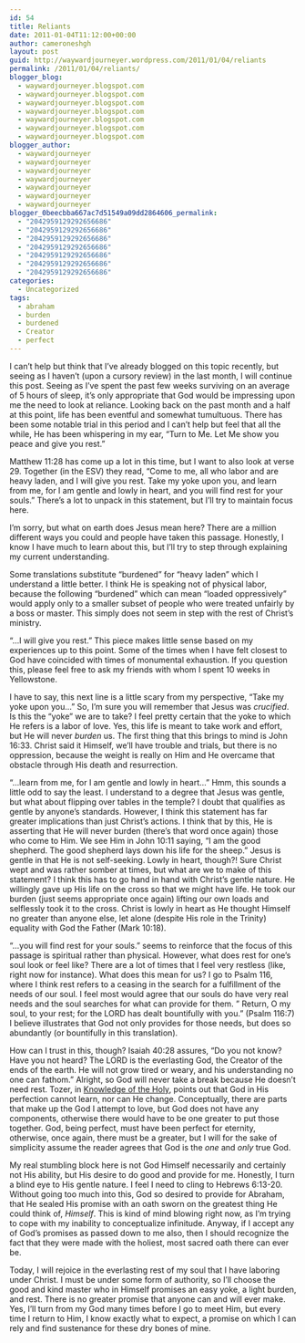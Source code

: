 ```yaml
---
id: 54
title: Reliants
date: 2011-01-04T11:12:00+00:00
author: cameroneshgh
layout: post
guid: http://waywardjourneyer.wordpress.com/2011/01/04/reliants
permalink: /2011/01/04/reliants/
blogger_blog:
  - waywardjourneyer.blogspot.com
  - waywardjourneyer.blogspot.com
  - waywardjourneyer.blogspot.com
  - waywardjourneyer.blogspot.com
  - waywardjourneyer.blogspot.com
  - waywardjourneyer.blogspot.com
  - waywardjourneyer.blogspot.com
blogger_author:
  - waywardjourneyer
  - waywardjourneyer
  - waywardjourneyer
  - waywardjourneyer
  - waywardjourneyer
  - waywardjourneyer
  - waywardjourneyer
blogger_0beecbba667ac7d51549a09dd2864606_permalink:
  - "2042959129292656686"
  - "2042959129292656686"
  - "2042959129292656686"
  - "2042959129292656686"
  - "2042959129292656686"
  - "2042959129292656686"
  - "2042959129292656686"
categories:
  - Uncategorized
tags:
  - abraham
  - burden
  - burdened
  - Creator
  - perfect
---
```

I can&#8217;t help but think that I&#8217;ve already blogged on this topic recently, but seeing as I haven&#8217;t (upon a cursory review) in the last month, I will continue this post. Seeing as I&#8217;ve spent the past few weeks surviving on an average of 5 hours of sleep, it&#8217;s only appropriate that God would be impressing upon me the need to look at reliance. Looking back on the past month and a half at this point, life has been eventful and somewhat tumultuous. There has been some notable trial in this period and I can&#8217;t help but feel that all the while, He has been whispering in my ear, &#8220;Turn to Me. Let Me show you peace and give you rest.&#8221;

Matthew 11:28 has come up a lot in this time, but I want to also look at verse 29. Together (in the ESV) they read, &#8220;Come to me, all who labor and are heavy laden, and I will give you rest. Take my yoke upon you, and learn from me, for I am gentle and lowly in heart, and you will find rest for your souls.&#8221; There&#8217;s a lot to unpack in this statement, but I&#8217;ll try to maintain focus here.

I&#8217;m sorry, but what on earth does Jesus mean here? There are a million different ways you could and people have taken this passage. Honestly, I know I have much to learn about this, but I&#8217;ll try to step through explaining my current understanding.

Some translations substitute &#8220;burdened&#8221; for &#8220;heavy laden&#8221; which I understand a little better. I think He is speaking not of physical labor, because the following &#8220;burdened&#8221; which can mean &#8220;loaded oppressively&#8221; would apply only to a smaller subset of people who were treated unfairly by a boss or master. This simply does not seem in step with the rest of Christ&#8217;s ministry.

&#8220;&#8230;I will give you rest.&#8221; This piece makes little sense based on my experiences up to this point. Some of the times when I have felt closest to God have coincided with times of monumental exhaustion. If you question this, please feel free to ask my friends with whom I spent 10 weeks in Yellowstone.

I have to say, this next line is a little scary from my perspective, &#8220;Take my yoke upon you&#8230;&#8221; So, I&#8217;m sure you will remember that Jesus was _crucified_. Is this the &#8220;yoke&#8221; we are to take? I feel pretty certain that the yoke to which He refers is a labor of love. Yes, this life is meant to take work and effort, but He will never _burden_ us. The first thing that this brings to mind is John 16:33. Christ said it Himself, we&#8217;ll have trouble and trials, but there is no oppression, because the weight is really on Him and He overcame that obstacle through His death and resurrection.

&#8220;&#8230;learn from me, for I am gentle and lowly in heart&#8230;&#8221; Hmm, this sounds a little odd to say the least. I understand to a degree that Jesus was gentle, but what about flipping over tables in the temple? I doubt that qualifies as gentle by anyone&#8217;s standards. However, I think this statement has far greater implications than just Christ&#8217;s actions. I think that by this, He is asserting that He will never burden (there&#8217;s that word once again) those who come to Him. We see Him in John 10:11 saying, &#8220;I am the good shepherd. The good shepherd lays down his life for the sheep.&#8221; Jesus is gentle in that He is not self-seeking. Lowly in heart, though?! Sure Christ wept and was rather somber at times, but what are we to make of this statement? I think this has to go hand in hand with Christ&#8217;s gentle nature. He willingly gave up His life on the cross so that we might have life. He took our burden (just seems appropriate once again) lifting our own loads and selflessly took it to the cross. Christ is lowly in heart as He thought Himself no greater than anyone else, let alone (despite His role in the Trinity) equality with God the Father (Mark 10:18).

&#8220;&#8230;you will find rest for your souls.&#8221; seems to reinforce that the focus of this passage is spiritual rather than physical. However, what does rest for one&#8217;s soul look or feel like? There are a lot of times that I feel very restless (like, right now for instance). What does this mean for us? I go to Psalm 116, where I think rest refers to a ceasing in the search for a fulfillment of the needs of our soul. I feel most would agree that our souls do have very real needs and the soul searches for what can provide for them. &#8221; Return, O my soul, to your rest; for the LORD has dealt bountifully with you.&#8221; (Psalm 116:7) I believe illustrates that God not only provides for those needs, but does so abundantly (or bountifully in this translation).

How can I trust in this, though? Isaiah 40:28 assures, &#8220;Do you not know? Have you not heard? The LORD is the everlasting God, the Creator of the ends of the earth. He will not grow tired or weary, and his understanding no one can fathom.&#8221; Alright, so God will never take a break because He doesn&#8217;t need rest. Tozer, in <u>Knowledge of the Holy</u>, points out that God in His perfection cannot learn, nor can He change. Conceptually, there are parts that make up the God I attempt to love, but God does not have any components, otherwise there would have to be one greater to put those together. God, being perfect, must have been perfect for eternity, otherwise, once again, there must be a greater, but I will for the sake of simplicity assume the reader agrees that God is the _one_ and _only_ true God.

My real stumbling block here is not God Himself necessarily and certainly not His ability, but His desire to do good and provide for me. Honestly, I turn a blind eye to His gentle nature. I feel I need to cling to Hebrews 6:13-20. Without going too much into this, God so desired to provide for Abraham, that He sealed His promise with an oath sworn on the greatest thing He could think of, _Himself_. This is kind of mind blowing right now, as I&#8217;m trying to cope with my inability to conceptualize infinitude. Anyway, if I accept any of God&#8217;s promises as passed down to me also, then I should recognize the fact that they were made with the holiest, most sacred oath there can ever be.

Today, I will rejoice in the everlasting rest of my soul that I have laboring under Christ. I must be under some form of authority, so I&#8217;ll choose the good and kind master who in Himself promises an easy yoke, a light burden, and rest. There is no greater promise that anyone can and will ever make. Yes, I&#8217;ll turn from my God many times before I go to meet Him, but every time I return to Him, I know exactly what to expect, a promise on which I can rely and find sustenance for these dry bones of mine.